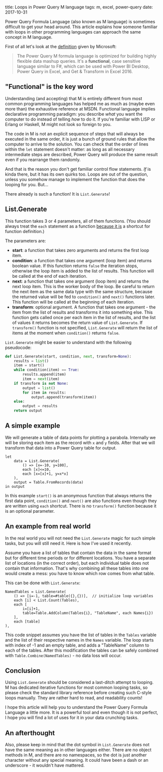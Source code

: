 title: Loops in Power Query M language
tags: m, excel, power-query
date: 2017-10-31

Power Query Formula Language (also known as M language) is sometimes difficult
to get your head around. This article explains how someone familiar with loops
in other programming languages can approach the same concept in M language.

First of all let's look at the [definition][1] given by Microsoft:

> The Power Query M formula language is optimized for building highly flexible
> data mashup queries. It's a **functional**, case sensitive language similar
> to F#, which can be used with Power BI Desktop, Power Query in Excel, and Get
> & Transform in Excel 2016.

## "Functional" is the key word

Understanding (and accepting) that M is entirely different from most common
programming languages has helped me as much as (maybe even more than) the
exhaustive reference at MSDN. Functional language implies declarative
programming paradigm: you describe *what* you want the computer to do instead
of telling *how* to do it. If you're familiar with LISP or Erlang or Haskell, M
might not look so foreign to you.

The code in M is not an explicit sequence of steps that will always be executed
in the same order, it is just a bunch of ground rules that allow the computer
to arrive to the solution. You can check that the order of lines within the
`let` statement doesn't matter: as long as all necessary intermediate steps are
described, Power Query will produce the same result even if you rearrange them
randomly.

And that is the reason you don't get familiar control flow statements. *If* is
kinda there, but it has its own quirks too. Loops are out of the question,
unless you somehow manage to implement the function that does the looping for
you. But...

There already is such a function! It is `List.Generate`!

## List.Generate

This function takes 3 or 4 parameters, all of them functions.  (You should
always treat the `each` statement as a function [because it is][2] a shortcut
for function definition.)

The parameters are:

- **start**: a function that takes zero arguments and returns the first loop
  item.
- **condition**: a function that takes one argument (loop item) and returns
  boolean value. If this function returns `false` the iteration stops,
  otherwise the loop item is added to the list of results. This function will
  be called at the end of each iteration.
- **next**: a function that takes one argument (loop item) and returns the next
  loop item. This is the worker body of the loop. Be careful to return the next
  item as the same data type with the same structure, because the returned
  value will be fed to `condition()` and `next()` functions later. This
  function will be called at the beginning of each iteration.
- **transform**: optional argument. A function that takes one argument - the
  item from the list of results and transforms it into something else.  This
  function gets called once per each item in the list of results, and the list
  of values it returns becomes the return value of `List.Generate`. If
  `transform()` function is not specified, `List.Generate` will return the list
  of items at the moment when `condition()` returns `false`.

`List.Generate` might be easier to understand with the following pseudocode:
```python
def List.Generate(start, condition, next, transform=None):
    results = list()
    item = start()
    while condition(item) == True:
        results.append(item)
        item = next(item)
    if transform is not None:
        output = list()
        for item in results:
            output.append(transform(item))
    else:
        output = results
    return output
```

## A simple example

We will generate a table of data points for plotting a parabola. Internally we
will be storing each item as the record with `x` and `y` fields.  After that we
will transform that data into a Power Query table for output.

```
let
    data = List.Generate(
        () => [x=-10, y=100],
        each [x]<=10,
        each [x=[x]+1, y=x*x]
    ),
    output = Table.FromRecords(data)
in output
```

In this example `start()` is an anonymous function that always returns the
first data point, `condition()` and `next()` are also functions even though
they are written using `each` shortcut. There is no `transform()` function
because it is an optional parameter.

## An example from real world

In the real world you will not need the `List.Generate` magic for such simple
tasks, but you will still need it. Here is how I've used it recently.

Assume you have a list of tables that contain the data in the same format but
for different time periods or for different locations. You have a separate list
of locations (in the correct order), but each individual table does not contain
that information. That's why combining all these tables into one would create a
mess: you have to know which row comes from what table.

This can be done with `List.Generate`:

```
NamedTables = List.Generate(
    () => [i=-1, table=#table({},{})],  // initialize loop variables
    each [i] < List.Count(Tables),
    each [
        i=[i]+1,
        table=Table.AddColumn(Tables{i}, "TableName", each Names{i})
    ],
    each [table]
),
```

This code snippet assumes you have the list of tables in the `Tables` variable
and the list of their respective names in the `Names` variable. The loop starts
with index of -1 and an empty table, and adds a "TableName" column to each of
the tables. After this modification the tables can be safely combined with
`Table.Combine(NamedTables)` - no data loss will occur.

## Conclusion

Using `List.Generate` should be considered a last-ditch attempt to looping. M
has dedicated iterative functions for most common looping tasks, so please
check the standard library reference before creating such C-style loops
manually. They are rather hard to read, and readability counts!

I hope this article will help you to understand the Power Query Formula
Language a little more. It is a powerful tool and even though it is not
perfect, I hope you will find a lot of uses for it in your data crunching
tasks.

## An afterthought

Also, please keep in mind that the dot symbol in `List.Generate` does not have
the same meaning as in other languages either. There are no object methods in
M, and there are no namespaces, so the dot is just another character without
any special meaning.  It could have been a dash or an underscore - it wouldn't
have mattered.

[1]: https://msdn.microsoft.com/en-us/library/mt211003.aspx
[2]: https://msdn.microsoft.com/en-us/library/mt185361.aspx
